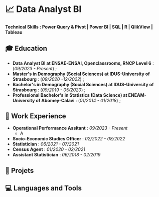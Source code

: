 # 📈 Data Analyst BI

#### Technical Skills : Power Query & Pivot | Power BI | SQL | R | QlikView | Tableau 

## 🎓 Education
- **Data Analyst BI at ENSAE-ENSAI, Openclassrooms, RNCP Level 6** : (_09/2023 - Present_) ;   
- **Master's in Demography (Social Sciences) at IDUS-University of Strasbourg** : (_09/2020 -12/2022_) ;    
- **Bachelor's in Demography (Social Sciences) at IDUS-University of Strasbourg** : (_09/2019 - 05/2020_) ;    
- **Professional Bachelor's in Statistics (Data Science) at ENEAM-University of Abomey-Calavi** : (_01/2014 - 01/2018_) ;    

## 💼 Work Experience
- **Operational Performance Assitant** : _09/2023 - Present_
  -   A
- **Socio-Economic Studies Officer** : _02/2022 - 08/2022_
- **Statistician** : _06/2021 - 07/2021_
- **Census Agent** : _01/2020 - 02/2021_
- **Assistant Statistician** : _06/2018 - 02/2019_

## 🚀 Projets 

## 💻 Languages and Tools



